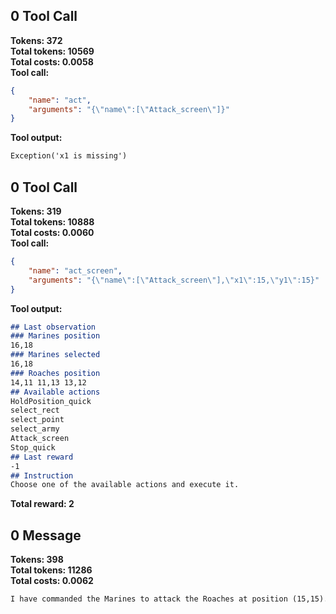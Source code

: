 ## 0 Tool Call
**Tokens: 372**  
**Total tokens: 10569**  
**Total costs: 0.0058**  
**Tool call:**  
```json
{
    "name": "act",
    "arguments": "{\"name\":[\"Attack_screen\"]}"
}
```
**Tool output:**  
```markdown
Exception('x1 is missing')
```
## 0 Tool Call
**Tokens: 319**  
**Total tokens: 10888**  
**Total costs: 0.0060**  
**Tool call:**  
```json
{
    "name": "act_screen",
    "arguments": "{\"name\":[\"Attack_screen\"],\"x1\":15,\"y1\":15}"
}
```
**Tool output:**  
```markdown
## Last observation
### Marines position
16,18
### Marines selected
16,18
### Roaches position
14,11 11,13 13,12
## Available actions
HoldPosition_quick
select_rect
select_point
select_army
Attack_screen
Stop_quick
## Last reward
-1
## Instruction
Choose one of the available actions and execute it.
```
**Total reward: 2**  
## 0 Message
**Tokens: 398**  
**Total tokens: 11286**  
**Total costs: 0.0062**  
```markdown
I have commanded the Marines to attack the Roaches at position (15,15).
```
